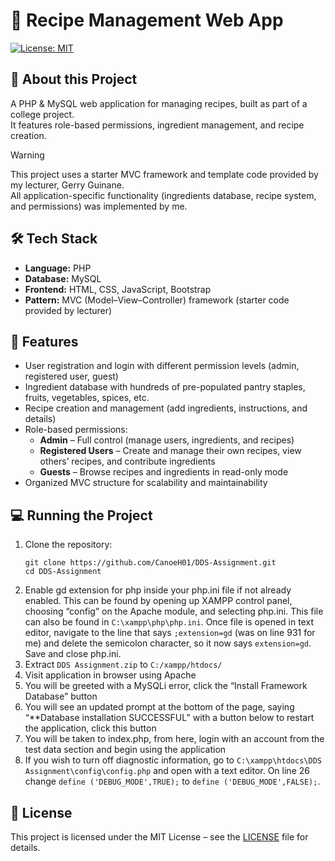 # 🍴 Recipe Management Web App  
[![License: MIT](https://img.shields.io/badge/License-MIT-yellow.svg)](./LICENSE)
## 📖 About this Project  
A PHP & MySQL web application for managing recipes, built as part of a college project.  
It features role-based permissions, ingredient management, and recipe creation.  
> [!WARNING] 
> This project uses a starter MVC framework and template code provided by my lecturer, Gerry Guinane.  
> All application-specific functionality (ingredients database, recipe system, and permissions) was implemented by me.  

## 🛠️ Tech Stack  
- **Language:** PHP  
- **Database:** MySQL  
- **Frontend:** HTML, CSS, JavaScript, Bootstrap  
- **Pattern:** MVC (Model–View–Controller) framework (starter code provided by lecturer)  

## 🚀 Features  
- User registration and login with different permission levels (admin, registered user, guest)  
- Ingredient database with hundreds of pre-populated pantry staples, fruits, vegetables, spices, etc.  
- Recipe creation and management (add ingredients, instructions, and details)  
- Role-based permissions:  
  - **Admin** – Full control (manage users, ingredients, and recipes)  
  - **Registered Users** – Create and manage their own recipes, view others’ recipes, and contribute ingredients  
  - **Guests** – Browse recipes and ingredients in read-only mode  
- Organized MVC structure for scalability and maintainability  


## 💻 Running the Project  
1. Clone the repository:  
   ```
   git clone https://github.com/CanoeH01/DDS-Assignment.git
   cd DDS-Assignment
   ```
2.	Enable gd extension for php inside your php.ini file if not already enabled. This can be found by opening up XAMPP control panel, choosing “config” on the Apache module, and selecting php.ini. This file can also be found in ``C:\xampp\php\php.ini``. Once file is opened in text editor, navigate to the line that says ``;extension=gd`` (was on line 931 for me) and delete the semicolon character, so it now says ``extension=gd``. Save and close php.ini. 
3.	Extract ``DDS Assignment.zip`` to ``C:/xampp/htdocs/``
4.	Visit application in browser using Apache
5.	You will be greeted with a MySQLi error, click the “Install Framework Database” button
6.	You will see an updated prompt at the bottom of the page, saying “**Database installation SUCCESSFUL” with a button below to restart the application, click this button
7.	You will be taken to index.php, from here, login with an account from the test data section and begin using the application
8.	 If you wish to turn off diagnostic information, go to ``C:\xampp\htdocs\DDS Assignment\config\config.php`` and open with a text editor. On line 26 change ``define ('DEBUG_MODE',TRUE);`` to ``define ('DEBUG_MODE',FALSE);``.

## 📜 License

This project is licensed under the MIT License – see the [LICENSE](./LICENSE) file for details.
